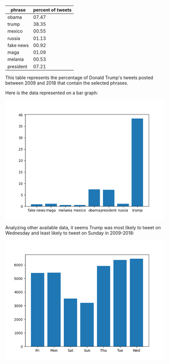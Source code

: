 | phrase          | percent of tweets |
|-----------------|-------|
| obama           | 07.47 |
| trump           | 38.35 |
| mexico          | 00.55 |
| russia          | 01.13 |
| fake news       | 00.92 |
| maga            | 01.09 |
| melania         | 00.53 |
| president       | 07.21 |

This table represents the percentage of Donald Trump's tweets posted between 2009 and 2018 that contain the selected phrases.

Here is the data represented on a bar graph:

![Word Percent Graph](percentgraph.png)

Analyzing other available data, it seems Trump was most likely to tweet on Wednesday and least likely to tweet on Sunday in 2009-2018:

![Day Posted Graph](daygraph.png)